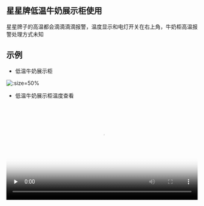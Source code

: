 ## 星星牌低温牛奶展示柜使用

星星牌子的高温都会滴滴滴滴报警，温度显示和电灯开关在右上角，牛奶柜高温报警处理方式未知

## 示例

* 低温牛奶展示柜

![](https://gitcode.net/GaloisField/WORKFLOWS4COMPANY/-/raw/master/resources/pic/equipment/低温牛奶展示柜3.jpeg ':size=50%')

* 低温牛奶展示柜温度查看

<video id="video" width=100%  controls="" preload="none" poster="https://gitee.com/GaloisFields/WORKFLOWS4COMPANY/raw/master/resources/pic/logo/视频封面3.png"><source id="mp4" src="https://hanwall.github.io/WORKFLOWS4COMPANY/resources/pic/equipment/低温牛奶展示柜温度查看.mp4" type="video/mp4"></videos>
